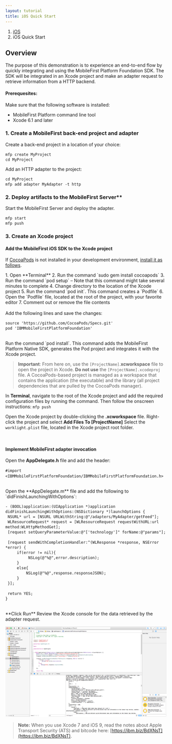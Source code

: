 ```yaml
---
layout: tutorial
title: iOS Quick Start
---
```


<ol class="breadcrumb">
  <li><a href="#">iOS</a></li>
  <li class="active">iOS Quick Start</li>
</ol>

## Overview
The purpose of this demonstration is to experience an end-to-end flow by quickly integrating and using the MobileFirst Platform Foundation SDK.
The SDK will be integrated in an Xcode project and make an adapter request to retrieve information from a HTTP backend.

#### Prerequesites:
Make sure that the following software is installed:

* MobileFirst Platform command line tool
* Xcode 6.1 and later

### 1. Create a MobileFirst back-end project and adapter
Create a back-end project in a location of your choice:

```
mfp create MyProject
cd MyProject
```

Add an HTTP adapter to the project:

```
cd MyProject
mfp add adapter MyAdapter -t http
```

### 2. Deploy artifacts to the MobileFirst Server**
Start the MobileFirst Server and deploy the adapter.

```
mfp start
mfp push
```

### 3. Create an Xcode project

#### Add the MobileFirst iOS SDK to the Xcode project

If [CocoaPods](http://guides.cocoapods.org/) is not installed in your development environment, <a href="#cocoapods-instructions" data-toggle="collapse" href="#cocoapods-install" aria-expanded="false" aria-controls="cocoapods-install">install it as follows</a>.

<div id="cocoapods-install" class="collapse">
1. Open **Terminal**
2. Run the command `sudo gem install cocoapods`
3. Run the command `pod setup` – Note that this command might take several minutes to complete
4. Change directory to the location of the Xcode project
5. Run the command `pod init`. This command creates a `Podfile`
6. Open the `Podfile` file, located at the root of the project, with your favorite editor
7. Comment out or remove the file contents
</div>

<br>
Add the following lines and save the changes:

```
source 'https://github.com/CocoaPods/Specs.git'
pod 'IBMMobileFirstPlatformFoundation'
```

<br>
Run the command `pod install`. This command adds the MobileFirst Platform Native SDK, generates the Pod project and integrates it with the Xcode project.

> **Important**: From here on, use the ``[ProjectName]``.**xcworkspace** file to open the project in Xcode. **Do not use** the ``[ProjectName].xcodeproj`` file. A CocoaPods-based project is managed as a workspace that contains the application (the executable) and the library (all project dependencies that are pulled by the CocoaPods manager).

In **Terminal**, navigate to the root of the Xcode project and add the required configuration files by running the command. Then follow the onscreen instructions:
`mfp push`

Open the Xcode project by double-clicking the **.xcworkspace** file.
Right-click the project and select **Add Files To [ProjectName]**
Select the `worklight.plist` file, located in the Xcode project root folder.

<br>

#### Implement MobileFirst adapter invocation
Open the **AppDelegate.h** file and add the header:

  `#import <IBMMobileFirstPlatformFoundation/IBMMobileFirstPlatformFoundation.h>`

<br>
Open the **AppDelegate.m** file and add the following to `didFinishLaunchingWithOptions`:

   ```
  - (BOOL)application:(UIApplication *)application didFinishLaunchingWithOptions:(NSDictionary *)launchOptions {
    NSURL* url = [NSURL URLWithString:@"/adapters/MyAdapter/getFeed"];
    WLResourceRequest* request = [WLResourceRequest requestWithURL:url method:WLHttpMethodGet];
    [request setQueryParameterValue:@"['technology']" forName:@"params"];

    [request sendWithCompletionHandler:^(WLResponse *response, NSError *error) {
        if(error != nil){
             NSLog(@"%@",error.description);
        }
        else{
            NSLog(@"%@",response.responseJSON);
        }
    }];

    return YES;
  }
```

<br>
**Click Run**
Review the Xcode console for the data retrieved by the adapter request.

![xcode](ios-quick-start-result.png)

> **Note:** When you use Xcode 7 and iOS 9, read the notes about Apple Transport Security (ATS) and bitcode here: [https://ibm.biz/BdXNsT](https://ibm.biz/BdXNsT).

